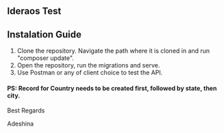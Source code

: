 
## Ideraos Test


## Instalation Guide
1. Clone the repository. Navigate the path where it is cloned in and run "composer update".
2. Open the repository, run the migrations and serve. 
3. Use Postman or any of client choice to test the API.

#### PS: Record for Country needs to be created first, followed by state, then city.



Best Regards

Adeshina 
 


